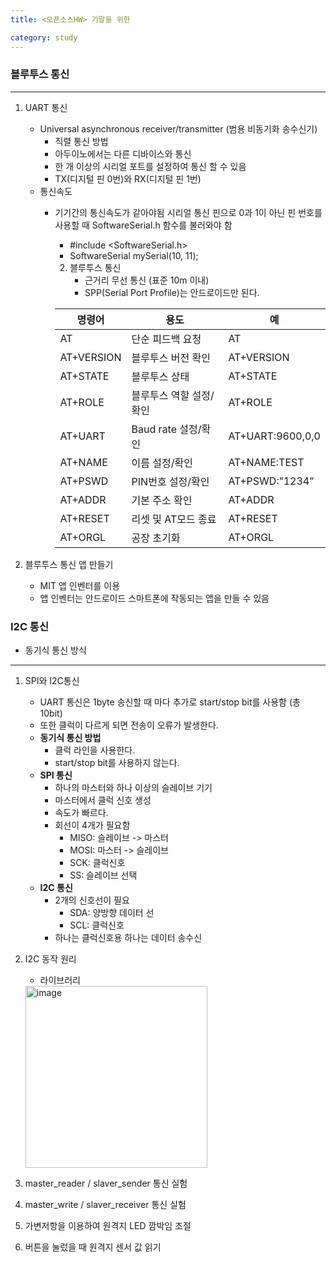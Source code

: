 ```yaml
---
title: <오픈소스HW> 기말을 위한

category: study
---
```


### 블루투스 통신
***
1. UART 통신
   - Universal asynchronous receiver/transmitter (범용 비동기화 송수신기)
     - 직렬 통신 방법 
     - 아두이노에서는 다른 디바이스와 통신
     - 한 개 이상의 시리얼 포트를 설정하여 통신 할 수 있음
     - TX(디지털 핀 0번)와 RX(디지털 핀 1번)
   - 통신속도
     - 기기간의 통신속도가 같아야됨
      시리얼 통신 핀으로 0과 1이 아닌 핀 번호를 사용할 때 SoftwareSerial.h 함수를 불러와야 함
       - #include <SoftwareSerial.h>
       - SoftwareSerial mySerial(10, 11);
       2. 블루투스 통신
          - 근거리 무선 통신 (표준 10m 이내)
          - SPP(Serial Port Profile)는 안드로이드만 된다.
   
       |명령어|용도|예|
        |----|----|----|
        |AT|단순 피드백 요청|AT|
        |AT+VERSION|블루투스 버전 확인|AT+VERSION|
        |AT+STATE|블루투스 상태|AT+STATE|
        |AT+ROLE|블루투스 역할 설정/확인|AT+ROLE|
        |AT+UART|Baud rate 설정/확인|AT+UART:9600,0,0|
        |AT+NAME|이름 설정/확인|AT+NAME:TEST|
       |AT+PSWD|PIN번호 설정/확인|AT+PSWD:”1234”|
       |AT+ADDR|기본 주소 확인|AT+ADDR|
       |AT+RESET|리셋 및 AT모드 종료|AT+RESET|
       |AT+ORGL|공장 초기화|AT+ORGL|

3. 블루투스 통신 앱 만들기
   - MIT 앱 인벤터를 이용
   - 앱 인벤터는 안드로이드 스마트폰에 작동되는 앱을 만들 수 있음

### I2C 통신
-   동기식 통신 방식
***
1. SPI와 I2C통신
   - UART 통신은 1byte 송신할 때 마다 추가로 start/stop bit를 사용함 (총 10bit)
   - 또한 클럭이 다르게 되면 전송이 오류가 발생한다.
   - **동기식 통신 방법**
     - 클럭 라인을 사용한다.
     - start/stop bit를 사용하지 않는다.
   - **SPI 통신**
     - 하나의 마스터와 하나 이상의 슬레이브 기기
     - 마스터에서 클럭 신호 생성
     - 속도가 빠르다.
     - 회선이 4개가 필요함
       - MISO: 슬레이브 -> 마스터
       - MOSI: 마스터 -> 슬레이브
       - SCK: 클럭신호
       - SS: 슬레이브 선택
   - **I2C 통신**
     - 2개의 신호선이 필요
       - SDA: 양방향 데이터 선
       - SCL: 클럭신호
     - 하나는 클럭신호용 하나는 데이터 송수신



2. I2C 동작 원리
   - 라이브러리<br>
   <img width="291" alt="image" src="https://user-images.githubusercontent.com/51310308/237038556-59cca4d9-621f-4076-be61-a967d0262208.png">

3. master_reader / slaver_sender 통신 실험
4. master_write / slaver_receiver 통신 실험
5. 가변저항을 이용하여 원격지 LED 깜박임 조절
6. 버튼을 눌렀을 때 원격지 센서 값 읽기